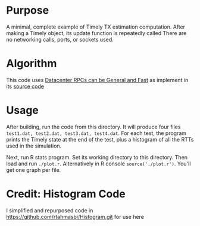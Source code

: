 # Purpose
A minimal, complete example of Timely TX estimation computation. After making a Timely object, its update function is repeatedly called There are no networking calls, ports, or sockets used.

# Algorithm
This code uses [Datacenter RPCs can be General and Fast](https://www.usenix.org/system/files/nsdi19-kalia.pdf) as implement in its [source code](https://github.com/erpc-io/eRPC)

# Usage
After building, run the code from this directory. It will produce four files `test1.dat, test2.dat, test3.dat, test4.dat`. For each test, the program prints the Timely state at the end of the test, plus a histogram of all the RTTs used in the simulation.

Next, run R stats program. Set its working directory to this directory. Then load and run `./plot.r`. Alternatively in R console `source('./plot.r')`. You'll get one graph per file.

# Credit: Histogram Code
I simplified and repurposed code in https://github.com/rtahmasbi/Histogram.git for use here
